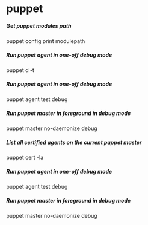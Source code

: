 # puppet

##### Get puppet modules path

   puppet  config print modulepath

##### Run puppet agent in one-off debug mode

   puppet d -t

##### Run puppet agent in one-off debug mode

   puppet  agent test debug

##### Run puppet master in foreground in debug mode

   puppet  master no-daemonize debug

##### List all certified agents on the current puppet master

   puppet  cert -la

##### Run puppet agent in one-off debug mode

   puppet  agent test debug

##### Run puppet master in foreground in debug mode

   puppet  master no-daemonize debug
